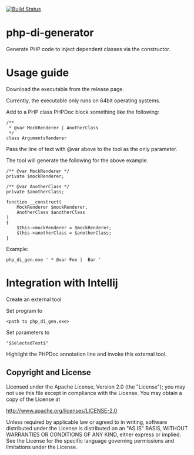 [![Build Status](https://travis-ci.org/HappyRay/php-di-generator.svg?branch=master)](https://travis-ci.org/HappyRay/php-di-generator)

# php-di-generator

Generate PHP code to inject dependent classes via the constructor.

# Usage guide

Download the executable from the release page.

Currently, the executable only runs on 64bit operating systems.

Add to a PHP class PHPDoc block something like the following:

    /**
     * @var MockRenderer | AnotherClass
     */
    class ArgumentsRenderer

Pass the line of text with @var above to the tool as the only parameter.

The tool will generate the following for the above example.

    /** @var MockRenderer */
    private $mockRenderer;

    /** @var AnotherClass */
    private $anotherClass;

    function __construct(
        MockRenderer $mockRenderer,
        AnotherClass $anotherClass
    )
    {
        $this->mockRenderer = $mockRenderer;
        $this->anotherClass = $anotherClass;
    }

Example:

    php_di_gen.exe ' * @var Foo |  Bar '


# Integration with Intellij

Create an external tool

Set program to

    <path to php_di_gen.exe>

Set parameters to

    "$SelectedText$"

Highlight the PHPDoc annotation line and invoke this external tool.

## Copyright and License

Licensed under the Apache License, Version 2.0 (the "License");
you may not use this file except in compliance with the License.
You may obtain a copy of the License at

   http://www.apache.org/licenses/LICENSE-2.0

Unless required by applicable law or agreed to in writing, software
distributed under the License is distributed on an "AS IS" BASIS,
WITHOUT WARRANTIES OR CONDITIONS OF ANY KIND, either express or implied.
See the License for the specific language governing permissions and
limitations under the License.
